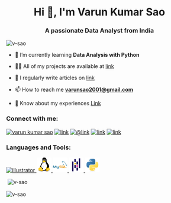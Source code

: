 <!--
### Hi there 👋


**V-sao/V-sao** is a ✨ _special_ ✨ repository because its `README.md` (this file) appears on your GitHub profile.

Here are some ideas to get you started:

- 🔭 I’m currently working on ...
- 🌱 I’m currently learning ...
- 👯 I’m looking to collaborate on ...
- 🤔 I’m looking for help with ...
- 💬 Ask me about ...
- 📫 How to reach me: ...
- 😄 Pronouns: ...
- ⚡ Fun fact: ...
-->

<h1 align="center">Hi 👋, I'm Varun Kumar Sao</h1>
<h3 align="center">A passionate Data Analyst from India</h3>

<p align="left"> <img src="https://komarev.com/ghpvc/?username=v-sao&label=Profile%20views&color=0e75b6&style=flat" alt="v-sao" /> </p>

- 🌱 I’m currently learning **Data Analysis with Python**

- 👨‍💻 All of my projects are available at [link](link)

- 📝 I regularly write articles on [link](link)

- 📫 How to reach me **varunsao2001@gmail.com**

- 📄 Know about my experiences [Link](Link)

<h3 align="left">Connect with me:</h3>
<p align="left">
<a href="https://linkedin.com/in/varun kumar sao" target="blank"><img align="center" src="https://raw.githubusercontent.com/rahuldkjain/github-profile-readme-generator/master/src/images/icons/Social/linked-in-alt.svg" alt="varun kumar sao" height="30" width="40" /></a>
<a href="https://kaggle.com/link" target="blank"><img align="center" src="https://raw.githubusercontent.com/rahuldkjain/github-profile-readme-generator/master/src/images/icons/Social/kaggle.svg" alt="link" height="30" width="40" /></a>
<a href="https://medium.com/@link" target="blank"><img align="center" src="https://raw.githubusercontent.com/rahuldkjain/github-profile-readme-generator/master/src/images/icons/Social/medium.svg" alt="@link" height="30" width="40" /></a>
<a href="https://www.hackerrank.com/link" target="blank"><img align="center" src="https://raw.githubusercontent.com/rahuldkjain/github-profile-readme-generator/master/src/images/icons/Social/hackerrank.svg" alt="link" height="30" width="40" /></a>
<a href="https://www.leetcode.com/link" target="blank"><img align="center" src="https://raw.githubusercontent.com/rahuldkjain/github-profile-readme-generator/master/src/images/icons/Social/leet-code.svg" alt="link" height="30" width="40" /></a>
</p>

<h3 align="left">Languages and Tools:</h3>
<p align="left"> <a href="https://www.adobe.com/in/products/illustrator.html" target="_blank" rel="noreferrer"> <img src="https://www.vectorlogo.zone/logos/adobe_illustrator/adobe_illustrator-icon.svg" alt="illustrator" width="40" height="40"/> </a> <a href="https://www.linux.org/" target="_blank" rel="noreferrer"> <img src="https://raw.githubusercontent.com/devicons/devicon/master/icons/linux/linux-original.svg" alt="linux" width="40" height="40"/> </a> <a href="https://www.mysql.com/" target="_blank" rel="noreferrer"> <img src="https://raw.githubusercontent.com/devicons/devicon/master/icons/mysql/mysql-original-wordmark.svg" alt="mysql" width="40" height="40"/> </a> <a href="https://pandas.pydata.org/" target="_blank" rel="noreferrer"> <img src="https://raw.githubusercontent.com/devicons/devicon/2ae2a900d2f041da66e950e4d48052658d850630/icons/pandas/pandas-original.svg" alt="pandas" width="40" height="40"/> </a> <a href="https://www.python.org" target="_blank" rel="noreferrer"> <img src="https://raw.githubusercontent.com/devicons/devicon/master/icons/python/python-original.svg" alt="python" width="40" height="40"/> </a> </p>

<p>&nbsp;<img align="center" src="https://github-readme-stats.vercel.app/api?username=v-sao&show_icons=true&locale=en" alt="v-sao" /></p>

<p><img align="center" src="https://github-readme-streak-stats.herokuapp.com/?user=v-sao&" alt="v-sao" /></p>
